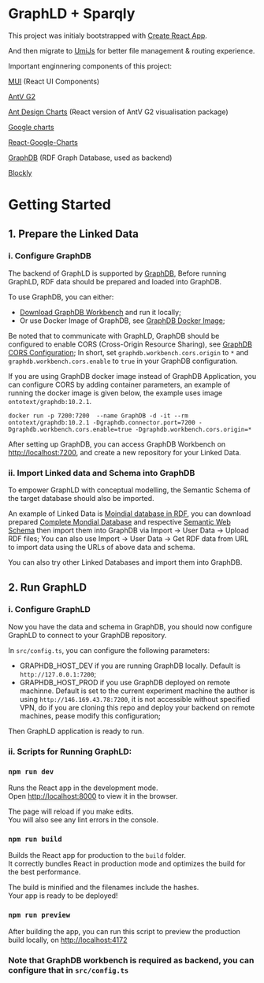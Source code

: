 # GraphLD + Sparqly

This project was initialy bootstrapped with [Create React App](https://github.com/facebook/create-react-app).

And then migrate to [UmiJs](https://umijs.org/) for better file management & routing experience.

Important enginnering components of this project:

[MUI](mui.com) (React UI Components)

[AntV G2](https://g2.antv.antgroup.com/manual/introduction)

[Ant Design Charts](https://charts.ant.design/en) (React version of AntV G2 visualisation package)

[Google charts](https://developers.google.com/chart/interactive/docs/gallery/)

[React-Google-Charts](https://www.react-google-charts.com/)

[GraphDB](https://graphdb.ontotext.com/) (RDF Graph Database, used as backend)

[Blockly](https://developers.google.com/blockly)

# Getting Started

## 1. Prepare the Linked Data

### i. Configure GraphDB

The backend of GraphLD is supported by [GraphDB](https://graphdb.ontotext.com/), Before running GraphLD, RDF data should be prepared and loaded into GraphDB.

To use GraphDB, you can either:

- [Download GraphDB Workbench](https://www.ontotext.com/products/graphdb/download/) and run it locally;
- Or use Docker Image of GraphDB, see [GraphDB Docker Image](https://hub.docker.com/r/ontotext/graphdb/);

Be noted that to communicate with GraphLD, GraphDB should be configured to enable CORS (Cross-Origin Resource Sharing), see [GraphDB CORS Configuration](https://graphdb.ontotext.com/documentation/10.2/directories-and-config-properties.html?highlight=cors); In short, set `graphdb.workbench.cors.origin` to `*` and `graphdb.workbench.cors.enable` to `true` in your GraphDB configuration.

If you are using GraphDB docker image instead of GraphDB Application, you can configure CORS by adding container parameters, an example of running the docker image is given below, the example uses image `ontotext/graphdb:10.2.1`.

    docker run -p 7200:7200  --name GraphDB -d -it --rm ontotext/graphdb:10.2.1 -Dgraphdb.connector.port=7200 -Dgraphdb.workbench.cors.enable=true -Dgraphdb.workbench.cors.origin=*

After setting up GraphDB, you can access GraphDB Workbench on [http://localhost:7200](http://localhost:7200), and create a new repository for your Linked Data.

### ii. Import Linked data and Schema into GraphDB

To empower GraphLD with conceptual modelling, the Semantic Schema of the target database should also be imported.

An example of Linked Data is [Moindial database in RDF](https://www.semwebtech.org/mondial/10/), you can download prepared [Complete Mondial Database](https://www.dbis.informatik.uni-goettingen.de/Mondial/Mondial-RDF/mondial.rdf) and respective [Semantic Web Schema](https://www.dbis.informatik.uni-goettingen.de/Mondial/Mondial-RDF/mondial-meta.rdf) then import them into GraphDB via Import -> User Data -> Upload RDF files; You can also use Import -> User Data -> Get RDF data from URL to import data using the URLs of above data and schema.

You can also try other Linked Databases and import them into GraphDB.

## 2. Run GraphLD

### i. Configure GraphLD

Now you have the data and schema in GraphDB, you should now configure GraphLD to connect to your GraphDB repository.

In `src/config.ts`, you can configure the following parameters:

- GRAPHDB_HOST_DEV if you are running GraphDB locally. Default is `http://127.0.0.1:7200`;
- GRAPHDB_HOST_PROD if you use GraphDB deployed on remote machinne. Default is set to the current experiment machine the author is using `http://146.169.43.78:7200`, it is not accessible without specified VPN, do if you are cloning this repo and deploy your backend on remote machines, pease modify this configuration;

Then GraphLD application is ready to run.

### ii. Scripts for Running GraphLD:

### `npm run dev`

Runs the React app in the development mode.\
Open [http://localhost:8000](http://localhost:8000) to view it in the browser.

The page will reload if you make edits.\
You will also see any lint errors in the console.

### `npm run build`

Builds the React app for production to the `build` folder.\
It correctly bundles React in production mode and optimizes the build for the best performance.

The build is minified and the filenames include the hashes.\
Your app is ready to be deployed!

<!-- See the section about [deployment](https://facebook.github.io/create-react-app/docs/deployment) for more information. -->

### `npm run preview`

After building the app, you can run this script to preview the production build locally, on [http://localhost:4172](http://localhost:4172)

### Note that GraphDB workbench is required as backend, you can configure that in `src/config.ts`